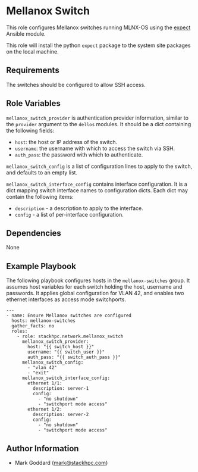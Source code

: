 Mellanox Switch
===============

This role configures Mellanox switches running MLNX-OS using the
[expect](http://docs.ansible.com/ansible/latest/modules/expect_module.html)
Ansible module.

This role will install the python `expect` package to the system site packages
on the local machine.

Requirements
------------

The switches should be configured to allow SSH access.

Role Variables
--------------

`mellanox_switch_provider` is authentication provider information,
similar to the `provider` argument to the `dellos` modules. It should be a dict
containing the following fields:

- `host`: the host or IP address of the switch.
- `username`: the username with which to access the switch via SSH.
- `auth_pass`: the password with which to authenticate.

`mellanox_switch_config` is a list of configuration lines to apply to
the switch, and defaults to an empty list.

`mellanox_switch_interface_config` contains interface configuration.
It is a dict mapping switch interface names to configuration dicts. Each dict
may contain the following items:

- `description` - a description to apply to the interface.
- `config` - a list of per-interface configuration.

Dependencies
------------

None

Example Playbook
----------------

The following playbook configures hosts in the `mellanox-switches` group.  It
assumes host variables for each switch holding the host, username and
passwords.  It applies global configuration for VLAN 42, and enables two
ethernet interfaces as access mode switchports.

    ---
    - name: Ensure Mellanox switches are configured
      hosts: mellanox-switches
      gather_facts: no
      roles:
        - role: stackhpc.network.mellanox_switch
          mellanox_switch_provider:
            host: "{{ switch_host }}"
            username: "{{ switch_user }}"
            auth_pass: "{{ switch_auth_pass }}"
          mellanox_switch_config:
            - "vlan 42"
            - "exit"
          mellanox_switch_interface_config:
            ethernet 1/1:
              description: server-1
              config:
                - "no shutdown"
                - "switchport mode access"
            ethernet 1/2:
              description: server-2
              config:
                - "no shutdown"
                - "switchport mode access"

Author Information
------------------

- Mark Goddard (<mark@stackhpc.com>)
